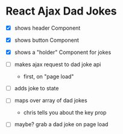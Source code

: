 # React Ajax Dad Jokes

- [X] shows header Component
- [X] shows button Component
- [X] shows a "holder" Component for jokes
- [ ] makes ajax request to dad joke api
    - first, on "page load"
    
- [ ] adds joke to state
- [ ] maps over array of dad jokes
    - chris tells you about the key prop
- [ ] maybe? grab a dad joke on page load